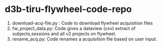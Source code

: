 # d3b-tiru-flywheel-code-repo
1. download-acq-file.py : Code to download flywheel acquisition files
2. fw_project_data.py:  Code gives a dataview (csv) extract of subjects,sessions and all v2 projects on flywheel.
3. rename_acq.py: Code renames a acquisition file based on user input.
